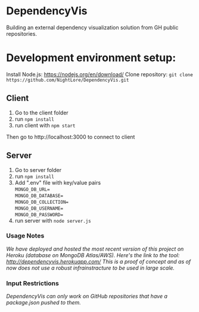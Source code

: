 # DependencyVis
Building an external dependency visualization solution from GH public repositories.

# Development environment setup:

Install Node.js: https://nodejs.org/en/download/
Clone repository: `git clone https://github.com/NightLore/DependencyVis.git`

## Client
1. Go to the client folder
2. run `npm install`
3. run client with `npm start`

Then go to http://localhost:3000 to connect to client

## Server
1. Go to server folder
2. run `npm install`
3. Add ".env" file with key/value pairs\
`MONGO_DB_URL=`\
`MONGO_DB_DATABASE=`\
`MONGO_DB_COLLECTION=`\
`MONGO_DB_USERNAME=`\
`MONGO_DB_PASSWORD=`
4. run server with `node server.js`

### Usage Notes
_We have deployed and hosted the most recent version of this project on Heroku (database on MongoDB Atlas/AWS). Here's the link to the tool: http://dependencyvis.herokuapp.com/ This is a proof of concept and as of now does not use a robust infrainstracture to be used in large scale._

### Input Restrictions
_DependencyVis can only work on GitHub repositories that have a package.json pushed to them._
